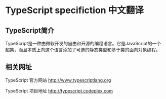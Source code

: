 TypeScript specifiction 中文翻译
====

TypeScript简介
----

TypeScript是一种由微软开发的自由和开源的编程语言。它是JavaScript的一个超集，而且本质上向这个语言添加了可选的静态类型和基于类的面向对象编程。

相关网址
----
TypeScript 官方网站 http://www.typescriptlang.org

TypeScript 项目地址 http://typescript.codeplex.com
